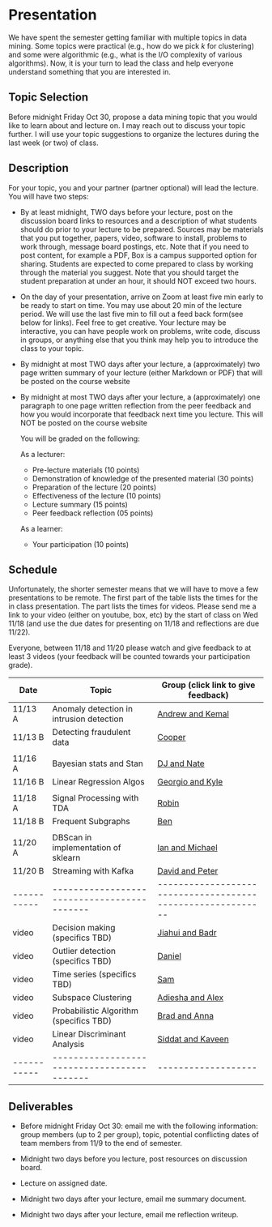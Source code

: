 # Presentation

We have spent the semester getting familiar with multiple topics in data mining.
Some topics were practical (e.g., how do we pick *k* for clustering) and some
were algorithmic (e.g., what is the I/O complexity of various algorithms).  Now,
it is your turn to lead the class and help everyone understand something that
you are interested in.

## Topic Selection

Before midnight Friday Oct 30, propose a data mining topic that you
would like to learn about and lecture on. I may reach out to discuss your topic
further.  I will use your topic suggestions to organize the lectures during the
last week (or two) of class.

## Description

For your topic, you and your partner (partner optional) will lead the lecture.
You will have two steps:

* By at least midnight, TWO days before your lecture, post on the discussion
  board links to resources and a description of what students should do prior to
  your lecture to be prepared. Sources may be materials that you put together,
  papers, video, software to install, problems to work through, message board
  postings, etc.  Note that if you need to post content, for example a PDF, Box
  is a campus supported option for sharing.  Students are expected to come
  prepared to class by working through the material you suggest. Note that you
  should target the student preparation at under an hour, it should NOT exceed
  two hours.

* On the day of your presentation, arrive on Zoom at least five min early to be
  ready to start on time. You may use about 20 min of the lecture period.
  We will use the last five min to fill out a feed back form(see below for links).
  Feel free to get creative. Your lecture may be interactive, you can have
  people work on problems, write code, discuss in groups, or anything else that
  you think may help you to introduce the class to your topic.

* By midnight at most TWO days after your lecture, a (approximately) two page
  written summary of your lecture (either Markdown or PDF) that will be posted
  on the course website

* By midnight at most TWO days after your lecture, a (approximately) one
  paragraph to one page written reflection from the peer feedback and how you
  would incorporate that feedback next time you lecture.  This will NOT be
  posted on the course website

  You will be
  graded on the following:

  As a lecturer:

    - Pre-lecture materials (10 points)
    - Demonstration of knowledge of the presented material (30 points)
    - Preparation of the lecture (20 points)
    - Effectiveness of the lecture (10 points)
    - Lecture summary (15 points)
    - Peer feedback reflection (05 points)

  As a learner:

    - Your participation (10 points)

## Schedule

Unfortunately, the shorter semester means that we will have to move a few
presentations to be remote.  The first part of the table lists the times for the
in class presentation.  The part lists the times for videos.  Please send me a
link to your video (either on youtube, box, etc) by the start of class on Wed
11/18 (and use the due dates for presenting on 11/18 and reflections are due
11/22).

Everyone, between 11/18 and 11/20 please watch and give
feedback to at least 3 videos (your feedback will be counted towards your
participation grade).

| Date      | Topic                                     | Group (click link to give feedback)                       |
|-----------|-------------------------------------------|-----------------------------------------------------------|
| 11/13 A   | Anomaly detection in intrusion detection  | [Andrew and Kemal](https://forms.gle/aYrUHCaKcbjW6d969)   |
| 11/13 B   | Detecting fraudulent data                 | [Cooper](https://forms.gle/Te87gW8KDBgUe5ja6)             |
|           |                                           |                                                           |
| 11/16 A   | Bayesian stats and Stan                   | [DJ and Nate](https://forms.gle/9AiwTuSvBoCCAof19)        |
| 11/16 B   | Linear Regression Algos                   | [Georgio and Kyle](https://forms.gle/vqTJnATcSBT9rwRo7)   |
|           |                                           |                                                           |
| 11/18 A   | Signal Processing with TDA                | [Robin](https://forms.gle/XSkgTJM2uoHRs6P1A)              |
| 11/18 B   | Frequent Subgraphs                        | [Ben](https://forms.gle/3FgiBLPvacJ6LAPV6)                |
|           |                                           |                                                           |
| 11/20 A   | DBScan in implementation of sklearn       | [Ian and Michael](https://forms.gle/UNT7S2V38BetfK6VA)    |
| 11/20 B   | Streaming with Kafka                      | [David and Peter](https://forms.gle/dAjb6MiHXk5fuy9o9)    |
|-----------|-------------------------------------------|-----------------------------------------------------------|
| video     | Decision making (specifics TBD)           | [Jiahui and Badr](https://forms.gle/C9b7KXYFohcpuje2A)    |
| video     | Outlier detection (specifics TBD)         | [Daniel](https://forms.gle/3s7MnXKZGENyoDAq6)             |
| video     | Time series (specifics TBD)               | [Sam](https://forms.gle/RGZuCLqj59qECV886)                |
| video     | Subspace Clustering                       | [Adiesha and Alex](https://forms.gle/ZUR7r3NQHMGX7m1q7)   |
| video     | Probabilistic Algorithm (specifics TBD)   | [Brad and Anna](https://forms.gle/5v7XFJvCwaFThWfj7)      |
| video     | Linear Discriminant Analysis              | [Siddat and Kaveen](https://forms.gle/cFX1qWwUs8kz2Zyk6)  |
|-----------|-------------------------------------------|-------------------|

## Deliverables

* Before midnight Friday Oct 30: email me with the following information: group
  members (up to 2 per group), topic, potential conflicting dates of team
  members from 11/9 to the end of semester.

* Midnight two days before you lecture, post resources on discussion board.

* Lecture on assigned date.

* Midnight two days after your lecture, email me summary document.

* Midnight two days after your lecture, email me reflection writeup.
